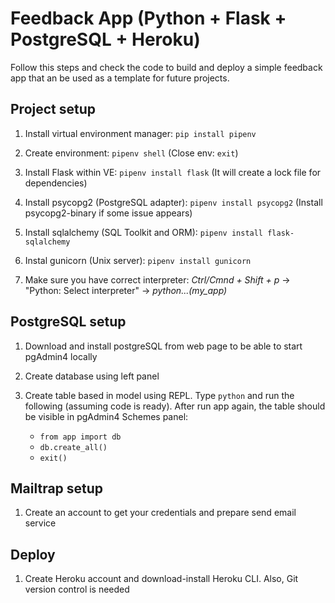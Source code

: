 # Feedback App (Python + Flask + PostgreSQL + Heroku)

Follow this steps and check the code to build and deploy a simple feedback app that an be used as a template for future projects.

## Project setup

1. Install virtual environment manager: `pip install pipenv`

2. Create environment: `pipenv shell` (Close env: `exit`)

3. Install Flask within VE: `pipenv install flask` (It will create a lock file for dependencies)

4. Install psycopg2 (PostgreSQL adapter): `pipenv install psycopg2` (Install psycopg2-binary if some issue appears)

5. Install sqlalchemy (SQL Toolkit and ORM): `pipenv install flask-sqlalchemy`

6. Instal gunicorn (Unix server): `pipenv install gunicorn`

7. Make sure you have correct interpreter: _Ctrl/Cmnd + Shift + p_ -> "Python: Select interpreter" -> _python...(my_app)_

## PostgreSQL setup

1. Download and install postgreSQL from web page to be able to start pgAdmin4 locally

2. Create database using left panel

3. Create table based in model using REPL. Type `python` and run the following (assuming code is ready). After run app again, the table should be visible in pgAdmin4 Schemes panel:
    - `from app import db`
    - `db.create_all()`
    - `exit()`

## Mailtrap setup

1. Create an account to get your credentials and prepare send email service

## Deploy

1. Create Heroku account and download-install Heroku CLI. Also, Git version control is needed
